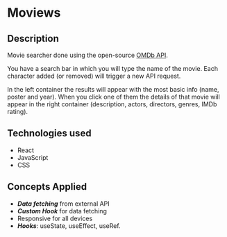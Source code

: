 # Moviews
## Description
Movie searcher done using the open-source [OMDb API](https://www.omdbapi.com/).

You have a search bar in which you will type the name of the movie. Each character added (or removed) will trigger a new API request.

In the left container the results will appear with the most basic info (name, poster and year). When you click one of them the details of that movie will appear in the right container (description, actors, directors, genres, IMDb rating).


## Technologies used
- React
- JavaScript
- CSS

## Concepts Applied
- ***Data fetching*** from external API
- ***Custom Hook*** for data fetching
- Responsive for all devices
- ***Hooks***: useState, useEffect, useRef.

